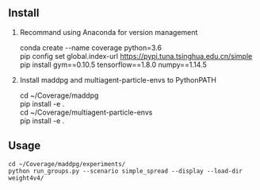 ## Install
1. Recommand using Anaconda for version management

    conda create --name coverage python=3.6 \
    pip config set global.index-url https://pypi.tuna.tsinghua.edu.cn/simple \
    pip install gym==0.10.5 tensorflow==1.8.0 numpy==1.14.5
2. Install maddpg and multiagent-particle-envs to PythonPATH

    cd ~/Coverage/maddpg\
    pip install -e .\
    cd ~/Coverage/multiagent-particle-envs\
    pip install -e .

## Usage
    cd ~/Coverage/maddpg/experiments/
    python run_groups.py --scenario simple_spread --display --load-dir weight4v4/
